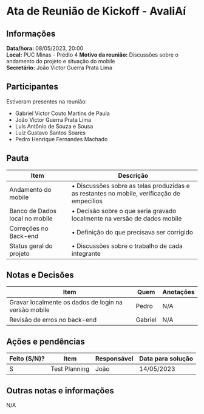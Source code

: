 # Ata de Reunião de Kickoff - AvaliAí

## Informações
**Data/hora:** 08/05/2023, 20:00  
**Local:** PUC Minas - Prédio 4
**Motivo da reunião:** Discussões sobre o andamento do projeto e situação do mobile  
**Secretário:** João Victor Guerra Prata Lima

## Participantes
Estiveram presentes na reunião:
- Gabriel Victor Couto Martins de Paula
- João Victor Guerra Prata Lima
- Luís Antônio de Souza e Sousa
- Luiz Gustavo Santos Soares
- Pedro Henrique Fernandes Machado

## Pauta

Item | Descrição
---- | ----
Andamento do mobile | • Discussões sobre as telas produzidas e as restantes no mobile, verificação de empecílios 
Banco de Dados local no mobile | • Decisão sobre o que seria gravado localmente na versão de dados mobile
Correções no Back-end | • Definição do que precisava ser corrigido
Status geral do projeto | • Discussões sobre o trabalho de cada integrante


## Notas e Decisões
Item | Quem | Anotações |
---- | ---- | ---- |
Gravar localmente os dados de login na versão mobile | Pedro | N/A |
Revisão de erros no back-end | Gabriel | N/A |


## Ações e pendências
| Feito (S/N)? | Item | Responsável | Data para solução |
| ---- | ---- | ---- | ---- |
| S | Test Planning | João | 14/05/2023 |

## Outras notas e informações
N/A

